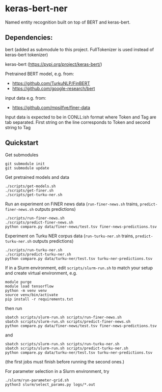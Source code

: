 # keras-bert-ner

Named entity recognition built on top of BERT and keras-bert. 

## Dependencies:

bert (added as submodule to this project. FullTokenizer is used instead of keras-bert tokenizer)

keras-bert (https://pypi.org/project/keras-bert/)

Pretrained BERT model, e.g. from:
- https://github.com/TurkuNLP/FinBERT
- https://github.com/google-research/bert

input data e.g. from:
- https://github.com/mpsilfve/finer-data

Input data is expected to be in CONLL:ish format where Token and Tag are tab separated. 
First string on the line corresponds to Token and second string to Tag
  
## Quickstart

Get submodules

```
git submodule init
git submodule update
```

Get pretrained models and data

```
./scripts/get-models.sh
./scripts/get-finer.sh
./scripts/get-turku-ner.sh
```

Run an experiment on FiNER news data  (`run-finer-news.sh` trains, `predict-finer-news.sh` outputs predictions)

```
./scripts/run-finer-news.sh
./scripts/predict-finer-news.sh
python compare.py data/finer-news/test.tsv finer-news-predictions.tsv 
```

Experiment on Turku NER corpus data (`run-turku-ner.sh` trains, `predict-turku-ner.sh` outputs predictions)

```
./scripts/run-turku-ner.sh
./scripts/predict-turku-ner.sh
python compare.py data/turku-ner/test.tsv turku-ner-predictions.tsv 
```

If in a Slurm environment, edit `scripts/slurm-run.sh` to match your setup and create virtual environment, e.g.

```
module purge
module load tensorflow
python -m venv venv
source venv/bin/activate
pip install -r requirements.txt
```

then run

```
sbatch scripts/slurm-run.sh scripts/run-finer-news.sh
sbatch scripts/slurm-run.sh scripts/predict-finer-news.sh
python compare.py data/finer-news/test.tsv finer-news-predictions.tsv
```

and

```
sbatch scripts/slurm-run.sh scripts/run-turku-ner.sh
sbatch scripts/slurm-run.sh scripts/predict-turku-ner.sh
python compare.py data/turku-ner/test.tsv turku-ner-predictions.tsv 
```

(the first jobs must finish before running the second ones.)

For parameter selection in a Slurm environment, try

```
./slurm/run-parameter-grid.sh 
python3 slurm/select_params.py logs/*.out
```
